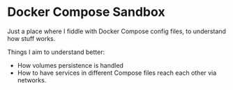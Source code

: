 # Docker Compose Sandbox

Just a place where I fiddle with Docker Compose config files, to understand how stuff works.

Things I aim to understand better:

* How volumes persistence is handled
* How to have services in different Compose files reach each other via networks.


